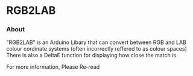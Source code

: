 # RGB2LAB

### About

"RGB2LAB" is an Arduino Libary that can convert between RGB and LAB colour cordinate systems (often incorrectly reffered to as colour spaces)
There is also a DeltaE function for displaying how close the match is


For more information, Please Re-read

